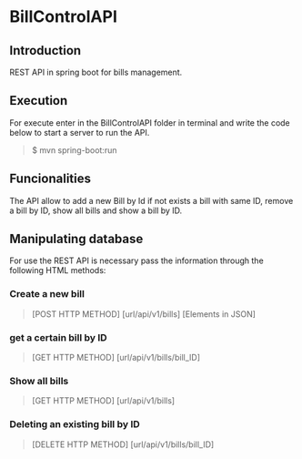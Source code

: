 # BillControlAPI

## Introduction
REST API in spring boot for bills management.


## Execution

For execute enter in the BillControlAPI folder in terminal and write the code below to start a server to run the API.

>$ mvn spring-boot:run

## Funcionalities

The API allow to add a new Bill by Id if not exists a bill with same ID, remove a bill by ID, show all bills and show a bill by ID.

## Manipulating database 
  
 For use the REST API is necessary pass the information through the following HTML methods:
  
### Create a new bill
  
  > [POST HTTP METHOD] [url/api/v1/bills] [Elements in JSON]
  
### get a certain bill by ID
  
  > [GET HTTP METHOD] [url/api/v1/bills/bill_ID]
  
### Show all bills
  
  > [GET HTTP METHOD] [url/api/v1/bills]
  
### Deleting an existing bill by ID
  
  > [DELETE HTTP METHOD] [url/api/v1/bills/bill_ID]
